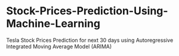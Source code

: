 # Stock-Prices-Prediction-Using-Machine-Learning
Tesla Stock Prices Prediction for next 30 days using Autoregressive Integrated Moving Average Model (ARIMA)
